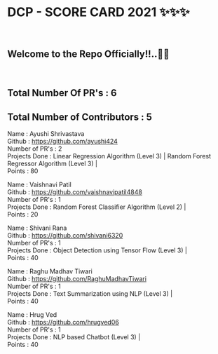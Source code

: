 <h1> DCP - SCORE CARD 2021 ✨✨✨ </h1> <br>
<h2> Welcome to the Repo Officially!!..🙌👏 </h2> <br>

## Total Number Of PR's : 6
## Total Number of Contributors : 5

  
Name : Ayushi Shrivastava <br>
Github : https://github.com/ayushi424 <br>
Number of PR's : 2 <br>
Projects Done : Linear Regression Algorithm (Level 3) | Random Forest Regressor Algorithm (Level 3) | <br>
Points : 80 <br>

Name : Vaishnavi Patil <br>
Github : https://github.com/vaishnavipatil4848 <br>
Number of PR's : 1 <br>
Projects Done : Random Forest Classifier Algorithm (Level 2) | <br>
Points : 20 <br>

Name : Shivani Rana <br>
Github : https://github.com/shivani6320 <br>
Number of PR's : 1 <br>
Projects Done : Object Detection using Tensor Flow (Level 3) | <br>
Points : 40 <br>

Name : Raghu Madhav Tiwari <br>
Github : https://github.com/RaghuMadhavTiwari <br>
Number of PR's : 1 <br>
Projects Done : Text Summarization using NLP (Level 3) | <br>
Points : 40 <br>

Name : Hrug Ved <br>
Github : https://github.com/hrugved06 <br>
Number of PR's : 1 <br>
Projects Done : NLP based Chatbot (Level 3) | <br>
Points : 40 <br>

